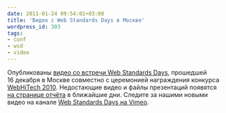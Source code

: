 ```yaml
---
date: 2011-01-24 09:54:01+03:00
title: 'Видео с Web Standards Days в Москве'
wordpress_id: 303
tags:
- conf
- wsd
- video
---
```


Опубликованы [видео со встречи Web Standards Days][1], прошедшей 16 декабря в Москве совместно с церемонией награждения конкурса [WebHiTech 2010][2]. Недостающие видео и файлы презентаций появятся [на странице отчёта][3] в ближайшие дни. Следите за нашими новыми видео на канале [Web Standards Days на Vimeo][4].

[1]: http://web-standards.ru/events/wsd-moscow-2010/
[2]: http://2010.webhitech.ru/conf/
[3]: http://web-standards.ru/events/wsd-moscow-2010/
[4]: http://vimeo.com/channels/wstdays
